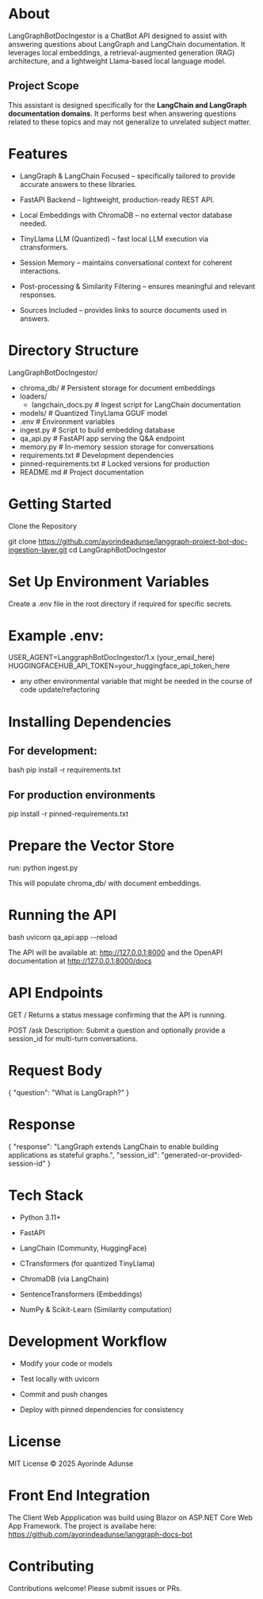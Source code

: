 # About
LangGraphBotDocIngestor is a ChatBot API designed to assist with answering questions about LangGraph and LangChain documentation. It leverages local embeddings, a retrieval-augmented generation (RAG) architecture, and a lightweight Llama-based local language model.

## Project Scope
This assistant is designed specifically for the **LangChain and LangGraph documentation domains**. It performs best when answering questions related to these topics and may not generalize to unrelated subject matter.



 # Features
- LangGraph & LangChain Focused – specifically tailored to provide accurate answers to these libraries.

- FastAPI Backend – lightweight, production-ready REST API.

- Local Embeddings with ChromaDB – no external vector database needed.

- TinyLlama LLM (Quantized) – fast local LLM execution via ctransformers.

- Session Memory – maintains conversational context for coherent interactions.

- Post-processing & Similarity Filtering – ensures meaningful and relevant responses.

- Sources Included – provides links to source documents used in answers.

# Directory Structure
LangGraphBotDocIngestor/
- chroma_db/              # Persistent storage for document embeddings
- loaders/
  - langchain_docs.py   # Ingest script for LangChain documentation
- models/                 # Quantized TinyLlama GGUF model
- .env                    # Environment variables
- ingest.py               # Script to build embedding database
- qa_api.py               # FastAPI app serving the Q&A endpoint
- memory.py               # In-memory session storage for conversations
- requirements.txt        # Development dependencies
- pinned-requirements.txt # Locked versions for production
- README.md               # Project documentation

# Getting Started
Clone the Repository

git clone https://github.com/ayorindeadunse/langgraph-project-bot-doc-ingestion-layer.git
cd LangGraphBotDocIngestor

# Set Up Environment Variables
Create a .env file in the root directory if required for specific secrets.

# Example .env:
USER_AGENT=LanggraphBotDocIngestor/1.x (your_email_here)
HUGGINGFACEHUB_API_TOKEN=your_huggingface_api_token_here

- any other environmental variable that might be needed in the course of code update/refactoring

# Installing Dependencies
## For development:

bash
pip install -r requirements.txt

## For production environments

pip install -r pinned-requirements.txt

# Prepare the Vector Store 
run: python ingest.py

This will populate chroma_db/ with document embeddings.

# Running the API
bash
uvicorn qa_api:app --reload

The API  will be available at: http://127.0.0.1:8000 and the OpenAPI documentation at http://127.0.0.1:8000/docs 

# API Endpoints
GET /
Returns a status message confirming that the API is running.

POST /ask
Description: Submit a question and optionally provide a session_id for multi-turn conversations.

# Request Body
{
  "question": "What is LangGraph?"
}
# Response
{
  "response": "LangGraph extends LangChain to enable building applications as stateful graphs.",
  "session_id": "generated-or-provided-session-id"
}

# Tech Stack
- Python 3.11+

- FastAPI

- LangChain (Community, HuggingFace)

- CTransformers (for quantized TinyLlama)

- ChromaDB (via LangChain)

- SentenceTransformers (Embeddings)

- NumPy & Scikit-Learn (Similarity computation)

# Development Workflow
- Modify your code or models

- Test locally with uvicorn

- Commit and push changes

- Deploy with pinned dependencies for consistency

# License
MIT License © 2025 Ayorinde Adunse

# Front End Integration
The Client Web Appplication was build using Blazor on ASP.NET Core Web App Framework. The project is availabe here: https://github.com/ayorindeadunse/langgraph-docs-bot

# Contributing
Contributions welcome! Please submit issues or PRs.


